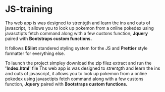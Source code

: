# JS-training
Ths web app is was designed to strentgth and learn the ins and outs of javascript, it allows you to look up pokemon from a online pokedex using javasctipts fetch command along with a few custons function, **Jquery** paired with **Bootstraps custom functions.**

It follows **ESlint** standered styling system for the JS and **Prettier** style formatter for everything else.

To launch the project simpley download the zip filez extract and run the **'Index.html'** file 
Ths web app is was designed to strentgth and learn the ins and outs of javascript, it allows you to look up pokemon from a online pokedex using javasctipts fetch command along with a few custons function, **Jquery** paired with **Bootstraps custom functions.**

